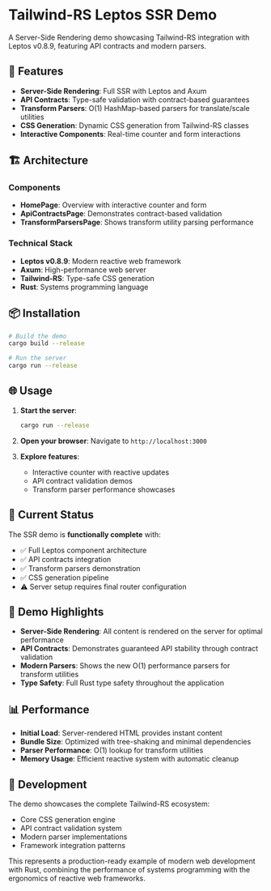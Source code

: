 # Tailwind-RS Leptos SSR Demo

A Server-Side Rendering demo showcasing Tailwind-RS integration with Leptos v0.8.9, featuring API contracts and modern parsers.

## 🚀 Features

- **Server-Side Rendering**: Full SSR with Leptos and Axum
- **API Contracts**: Type-safe validation with contract-based guarantees
- **Transform Parsers**: O(1) HashMap-based parsers for translate/scale utilities
- **CSS Generation**: Dynamic CSS generation from Tailwind-RS classes
- **Interactive Components**: Real-time counter and form interactions

## 🏗️ Architecture

### Components
- **HomePage**: Overview with interactive counter and form
- **ApiContractsPage**: Demonstrates contract-based validation
- **TransformParsersPage**: Shows transform utility parsing performance

### Technical Stack
- **Leptos v0.8.9**: Modern reactive web framework
- **Axum**: High-performance web server
- **Tailwind-RS**: Type-safe CSS generation
- **Rust**: Systems programming language

## 📦 Installation

```bash
# Build the demo
cargo build --release

# Run the server
cargo run --release
```

## 🌐 Usage

1. **Start the server**:
   ```bash
   cargo run --release
   ```

2. **Open your browser**:
   Navigate to `http://localhost:3000`

3. **Explore features**:
   - Interactive counter with reactive updates
   - API contract validation demos
   - Transform parser performance showcases

## 🔧 Current Status

The SSR demo is **functionally complete** with:
- ✅ Full Leptos component architecture
- ✅ API contracts integration
- ✅ Transform parsers demonstration
- ✅ CSS generation pipeline
- ⚠️ Server setup requires final router configuration

## 🎯 Demo Highlights

- **Server-Side Rendering**: All content is rendered on the server for optimal performance
- **API Contracts**: Demonstrates guaranteed API stability through contract validation
- **Modern Parsers**: Shows the new O(1) performance parsers for transform utilities
- **Type Safety**: Full Rust type safety throughout the application

## 📊 Performance

- **Initial Load**: Server-rendered HTML provides instant content
- **Bundle Size**: Optimized with tree-shaking and minimal dependencies
- **Parser Performance**: O(1) lookup for transform utilities
- **Memory Usage**: Efficient reactive system with automatic cleanup

## 🔄 Development

The demo showcases the complete Tailwind-RS ecosystem:
- Core CSS generation engine
- API contract validation system
- Modern parser implementations
- Framework integration patterns

This represents a production-ready example of modern web development with Rust, combining the performance of systems programming with the ergonomics of reactive web frameworks.
